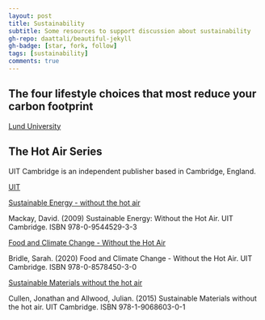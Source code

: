 ```yaml
---
layout: post
title: Sustainability
subtitle: Some resources to support discussion about sustainability
gh-repo: daattali/beautiful-jekyll
gh-badge: [star, fork, follow]
tags: [sustainability]
comments: true
---
```


## The four lifestyle choices that most reduce your carbon footprint 

[Lund University](https://www.lunduniversity.lu.se/article/four-lifestyle-choices-most-reduce-your-carbon-footprint)


## The Hot Air Series

UIT Cambridge is an independent publisher based in Cambridge, England.

[UIT](https://www.uit.co.uk/without-the-hot-air.html)

[Sustainable Energy - without the hot air](https://www.withouthotair.com/)

Mackay, David. (2009) Sustainable Energy: Without the Hot Air. UIT Cambridge. ISBN 978-0-9544529-3-3

[Food and Climate Change - Without the Hot Air](http://sarahbridle.net/faccwtha.html)

Bridle, Sarah. (2020) Food and Climate Change - Without the Hot Air. UIT Cambridge. ISBN 978-0-8578450-3-0

[Sustainable Materials without the hot air](https://www.uit.co.uk/without-the-hot-air/sustainable-materials-without-the-hot-air.html)

Cullen, Jonathan and Allwood, Julian. (2015) Sustainable Materials without the hot air. UIT Cambridge. ISBN 978-1-9068603-0-1



